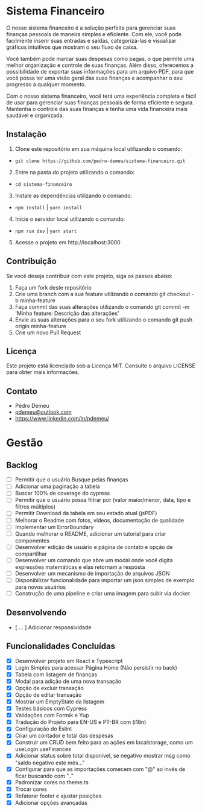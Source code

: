 # Sistema Financeiro

O nosso sistema financeiro é a solução perfeita para gerenciar suas finanças pessoais de maneira simples e eficiente. Com ele, você pode facilmente inserir suas entradas e saídas, categorizá-las e visualizar gráficos intuitivos que mostram o seu fluxo de caixa.

Você também pode marcar suas despesas como pagas, o que permite uma melhor organização e controle de suas finanças. Além disso, oferecemos a possibilidade de exportar suas informações para um arquivo PDF, para que você possa ter uma visão geral das suas finanças e acompanhar o seu progresso a qualquer momento.

Com o nosso sistema financeiro, você terá uma experiência completa e fácil de usar para gerenciar suas finanças pessoais de forma eficiente e segura. Mantenha o controle das suas finanças e tenha uma vida financeira mais saudável e organizada.


## Instalação
1. Clone este repositório em sua máquina local utilizando o comando: 
- ```git clone https://github.com/pedro-demeu/sistema-financeiro.git```

2. Entre na pasta do projeto utilizando o comando:
- ```cd sistema-financeiro```

3. Instale as dependências utilizando o comando:
- ```npm install``` | ``yarn install``

4. Inicie o servidor local utilizando o comando:
- ```npm run dev``` | ``yarn start``

5. Acesse o projeto em http://localhost:3000



## Contribuição
Se você deseja contribuir com este projeto, siga os passos abaixo:

1. Faça um fork deste repositório
2. Crie uma branch com a sua feature utilizando o comando git checkout -b minha-feature
3. Faça commit das suas alterações utilizando o comando git commit -m 'Minha feature: Descrição das alterações'
4. Envie as suas alterações para o seu fork utilizando o comando git push origin minha-feature
5. Crie um novo Pull Request

## Licença
Este projeto está licenciado sob a Licença MIT. Consulte o arquivo LICENSE para obter mais informações.


## Contato
- Pedro Demeu
- pdemeu@outlook.com
- https://www.linkedin.com/in/pdemeu/


# Gestão

## Backlog

- [ ] Permitir que o usuário Busque pelas finanças
- [ ] Adicionar uma paginação a tabela
- [ ] Buscar 100% de coverage do cypress
- [ ] Permitir que o usuário possa filtrar por (valor maior/menor, data, tipo e filtros múltiplos)
- [ ] Permitir Download da tabela em seu estado atual (jsPDF)
- [ ] Melhorar o Readme com fotos, vídeos, documentação de qualidade
- [ ] Implementar um ErrorBoundary
- [ ] Quando melhorar o README, adicionar um tutorial para criar componentes
- [ ] Desenvolver edição de usuário e página de contato e opção de compartilhar
- [ ] Desenvolver um comando que abre um modal onde você digita expressões matemáticas e elas retornam a resposta
- [ ] Desenvolver um mecanismo de importação de arquivos JSON
- [ ] Disponibilizar funcionalidade para importar um json simples de exemplo para novos usuários
- [ ] Construção de uma pipeline e criar uma imagem para subir via docker

## Desenvolvendo

- [ ... ] Adicionar responsividade

## Funcionalidades Concluídas

- [x] Desenvolver projeto em React e Typescript
- [x] Login Simples para acessar Página Home (Não persistir no back)
- [x] Tabela com listagem de finanças
- [x] Modal para adição de uma nova transação
- [x] Opção de excluir transação
- [x] Opção de editar transação
- [x] Mostrar um EmptyState da listagem
- [x] Testes básicos com Cypress
- [x] Validações com Formik e Yup
- [x] Tradução do Projeto para EN-US e PT-BR com (i18n)
- [x] Configuração do Eslint
- [x] Criar um contador e total das despesas
- [x] Construir um CRUD bem feito para as ações em localstorage, como um useLogin useFinances
- [x] Adicionar status sobre total disponível, se negativo mostrar msg como "saldo negativo este mês..."
- [x] Configurar para que as importações comecem com "@" ao invés de ficar buscando com ".."
- [x] Padronizar cores no theme.ts
- [x] Trocar cores
- [x] Refatorar footer e ajustar posições
- [x] Adicionar opções avançadas